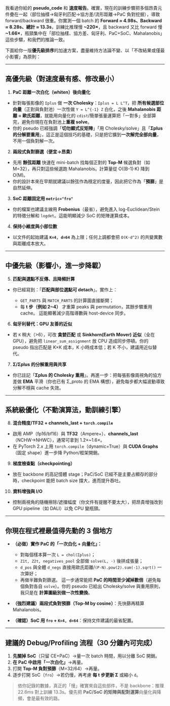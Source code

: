 我看過你給的 **pseudo\_code** 和 **速度報告**。確實，現在的訓練步驟把多個昂貴元件疊在一起（部位抽樣→匈牙利匹配→協方差/流形距離→PaC 負對挖掘），導致 forward/backward 很重。你實測一個 batch 的 **Forward ≈ 4.98s、Backward ≈ 8.28s、總計 ≈ 13.3s**，訓練比推理慢 **\~220×**，且 backward 又比 forward 慢 **\~1.66×**，瓶頸集中在「部位抽樣、協方差、匈牙利、PaC+SoC、Mahalanobis」這些步驟，和我們的推論一致。&#x20;

下面給你一版**優先級排序**的加速方案，盡量維持方法論不變、以「不改結果或僅最小影響」為原則：

---

## 高優先級（對速度最有感、修改最小）

1. **PaC 距離一次白化（whiten）後向量化**

* 針對每張影像的 `Σplus` 做 **一次 Cholesky**：`Σplus = L L^T`，把 **所有候選部位向量**（正對與負對池）一次性做 `Y = L^{-1} Z` 白化，之後 **Mahalanobis 距離 = 歐氏距離**，就能用向量化的 `cdist`/簡單張量運算把「一對多」全部算完，避免你現在在負對池上**重複 solve**。
* 你的 pseudo 已經強調「**切勿顯式反矩陣**」「用 Cholesky/solve」且「**Σplus 的分解要重用**」，這正是這個技巧的基礎，只是把它擴到**一次解完全部向量**，不用一個負對解一次。&#x20;

2. **兩段式負對篩選（便宜→昂貴）**

* 先用 **餘弦距離** 快速在 mini-batch 找每個正對的 **Top-M** 候選負對（如 M=32），再只對這些候選跑 Mahalanobis。計算量從 O((B-1)·K) 降到 O(M)。
* 你的設計本來在早期就建議以餘弦作為穩定的度量，因此把它作為「**預篩**」是自然延伸。

3. **SoC 距離固定用 `metric="fro"`**

* 你的檔案也建議主線用 **Frobenius**（最省），避免進入 log-Euclidean/Stein 的特徵分解和 `logdet`。這能明顯減少 SoC 的矩陣運算成本。&#x20;

4. **保持小維度與小部位數**

* 以文件的起始建議 **`K=4, d=64`** 為上限；任何上調都會把 `O(K·d^2)` 的共變異數與距離成本放大。&#x20;

---

## 中優先級（影響小，進一步降載）

5. **匹配與選點不反傳、且降頻計算**

* 你已經寫到：「**匹配與部位選點可 detach**」。實作上：

  * `GET_PARTS` 與 `MATCH_PARTS` 的計算圖直接斷開；
  * 每 **t 步（例如 2\~4）** 才重算 peaks 與 permutation，其餘步驟重用 cache。
    這能顯著減少高階導數與 host-device 同步。&#x20;

6. **匈牙利替代：GPU 友善的近似**

* 若 `K` 稍大（>6），可改 **貪婪匹配** 或 **Sinkhorn(Earth Mover) 近似**（全在 GPU），避免把 `linear_sum_assignment` 放 CPU 造成同步停頓。你的 pseudo 指出匹配是 K×K 成本，K 小時成本低；若 K 不小，建議用近似替代。

7. **Σ/Σplus 的分解重用與共享**

* 你已註記「**Σplus 的 Cholesky 重用**」。再進一步：把每張影像兩視角的協方差做 **EMA** 平滑（你也已有 Σ\_proto 的 EMA 構想），避免每步都大幅波動導致分解不穩與 cache 失效。&#x20;

---

## 系統級優化（不動演算法，動訓練引擎）

8. **混合精度/TF32 + channels\_last + `torch.compile`**

* 啟用 AMP（fp16/bf16）與 **TF32**（Ampere+）、**channels\_last**（NCHW→NHWC），通常可拿到 1.2×\~1.6×。
* 在 PyTorch 2.x 上用 `torch.compile`（dynamic=True）與 **CUDA Graphs**（固定 shape）進一步降 Python/框架開銷。

9. **梯度檢查點（checkpointing）**

* 放在 backbone 的高記憶體 stage；PaC/SoC 已經不是主要占顯存的部分時，checkpoint 能把 batch size 撐大，進而提升吞吐。

10. **資料增強與 I/O**

* 控制兩視角的隨機擦除/遮擋幅度（你文件有提醒不要太大），把昂貴增強改到 GPU pipeline（如 DALI）以免 CPU 變瓶頸。

---

## 你現在程式裡最值得先動的 3 個地方

* **（必做）實作 PaC 的「一次白化 + 向量化」：**

  * 對每個樣本算一次 `L = chol(Σplus)`；
  * `Z1t, Z2t, negatives_pool` 全部做 `solve(L, ·)` 後拼成張量；
  * `d_pos` 與全體 `d_negs` 直接用歐氏距離/`(P-N).pow(2).sum(-1).sqrt()` 一次算好；
  * 再做半難負對篩選。
    這一步通常能把 **PaC 的時間至少減掉數倍**（避免每個負對各自 `solve`）。你的 pseudo 已給出 Cholesky/solve 與重用原則，我只是在 **計算圖級別做一次性變換**。&#x20;

* **（強烈建議）兩段式負對預篩（Top-M by cosine）**：先快篩再精算 Mahalanobis。

* **（確認）SoC 用 `fro` + `K=4, d=64`**：保持文件建議的最省配置。&#x20;

---

## 建議的 Debug/Profiling 流程（30 分鐘內可完成）

1. **先關掉 SoC**（只留 CE+PaC）→量一次 batch 時間，用以分離 SoC 開銷。
2. **在 PaC 中啟用「一次白化」**→再量。
3. 打開 **Top-M 負對預篩**（M=32/64）→再量。
4. 逐步打開 SoC（`fro`）→若仍慢，再考慮 **每 t 步更新 Σ** 或縮小 `d`。

> 依你記錄的數據，真正的「慢」確實來自這些部件，不是 backbone：推理 22.6ms 對上訓練 13.3s。優先把 **PaC/SoC 的矩陣與配對運算**向量化與降頻，會是最有效的路。